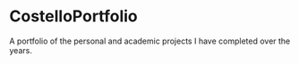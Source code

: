 # CostelloPortfolio
A portfolio of the personal and academic projects I have completed over the years.
